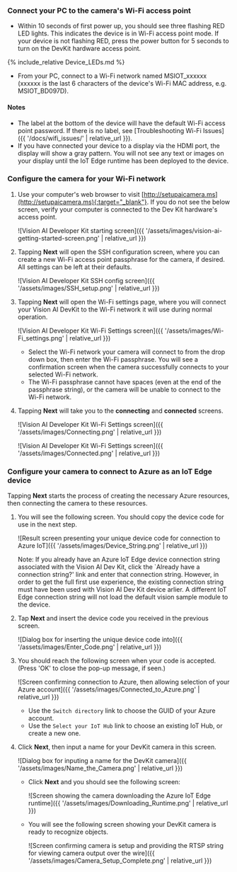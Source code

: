 [//]: # (This is an include file of the OOBE proecess)

### Connect your PC to the camera's Wi-Fi access point

- Within 10 seconds of first power up, you should see three flashing RED LED lights. This indicates the device is in Wi-Fi access point mode. If your device is not flashing RED, press the power button for 5 seconds to turn on the DevKit hardware access point.

{% include_relative Device_LEDs.md %}

- From your PC, connect to a Wi-Fi network named MSIOT_xxxxxx (xxxxxx is the last 6 characters of the device's Wi-Fi MAC address, e.g. MSIOT_BD097D).

#### Notes

- The label at the bottom of the device will have the default Wi-Fi access point password. If there is no label, see [Troubleshooting Wi-Fi Issues]({{ '/docs/wifi_issues/' | relative_url }}).
- If you have connected your device to a display via the HDMI port, the display will show a gray pattern. You will not see any text or images on your display until the IoT Edge runtime has been deployed to the device.

### Configure the camera for your Wi-Fi network

1. Use your computer's web browser to visit [http://setupaicamera.ms](http://setupaicamera.ms){:target="_blank"}. If you do not see the below screen, verify your computer is connected to the Dev Kit hardware's access point.

    ![Vision AI Developer Kit starting screen]({{ '/assets/images/vision-ai-getting-started-screen.png' | relative_url }})

2. Tapping **Next** will open the SSH configuration screen, where you can create a new Wi-Fi access point passphrase for the camera, if desired. All settings can be left at their defaults.

    ![Vision AI Developer Kit SSH config screen]({{ '/assets/images/SSH_setup.png' | relative_url }})

3. Tapping **Next** will open the Wi-Fi settings page, where you will connect your Vision AI DevKit to the Wi-Fi network it will use during normal operation.

    ![Vision AI Developer Kit Wi-Fi Settings screen]({{ '/assets/images/Wi-Fi_settings.png' | relative_url }})
    - Select the Wi-Fi network your camera will connect to from the drop down box, then enter the Wi-Fi passphrase. You will see a confirmation screen when the camera successfully connects to your selected Wi-Fi network.
    - The Wi-Fi passphrase cannot have spaces (even at the end of the passphrase string), or the camera will be unable to connect to the Wi-Fi network.

4. Tapping **Next** will take you to the **connecting** and **connected** screens.

    ![Vision AI Developer Kit Wi-Fi Settings screen]({{ '/assets/images/Connecting.png' | relative_url }})

    ![Vision AI Developer Kit Wi-Fi Settings screen]({{ '/assets/images/Connected.png' | relative_url }})

### Configure your camera to connect to Azure as an IoT Edge device

Tapping **Next** starts the process of creating the necessary Azure resources, then connecting the camera to these resources.

1. You will see the following screen. You should copy the device code for use in the next step.

    ![Result screen presenting your unique device code for connection to Azure IoT]({{ '/assets/images/Device_String.png' | relative_url }})

    Note: If you already have an Azure IoT Edge device connection string associated with the Vision AI Dev Kit, click the `Already have a connection string?' link and enter that connection string. However, in order to get the full first use experience, the existing connection string must have been used with Vision AI Dev Kit device arlier. A different IoT Edge connection string will not load the default vision sample module to the device.

2. Tap **Next** and insert the device code you received in the previous screen.

    ![Dialog box for inserting the unique device code into]({{ '/assets/images/Enter_Code.png' | relative_url }})

3. You should reach the following screen when your code is accepted. (Press 'OK' to close the pop-up message, if seen.)

    ![Screen confirming connection to Azure, then allowing selection of your Azure account]({{ '/assets/images/Connected_to_Azure.png' | relative_url }})

    - Use the `Switch directory` link to choose the GUID of your Azure account.
    - Use the `Select your IoT Hub` link to choose an existing IoT Hub, or create a new one.

4. Click **Next**, then input a name for your DevKit camera in this screen.

    ![Dialog box for inputing a name for the DevKit camera]({{ '/assets/images/Name_the_Camera.png' | relative_url }})

    - Click **Next** and you should see the following screen:

        ![Screen showing the camera downloading the Azure IoT Edge runtime]({{ '/assets/images/Downloading_Runtime.png' | relative_url }})
    - You will see the following screen showing your DevKit camera is ready to recognize objects.
    
        ![Screen confirming camera is setup and providing the RTSP string for viewing camera output over the wire]({{ '/assets/images/Camera_Setup_Complete.png' | relative_url }})
